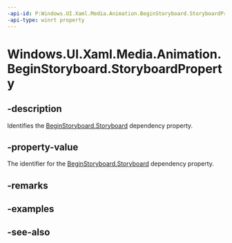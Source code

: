 ```yaml
---
-api-id: P:Windows.UI.Xaml.Media.Animation.BeginStoryboard.StoryboardProperty
-api-type: winrt property
---
```


<!-- Property syntax
public Windows.UI.Xaml.DependencyProperty StoryboardProperty { get; }
-->

# Windows.UI.Xaml.Media.Animation.BeginStoryboard.StoryboardProperty

## -description
Identifies the [BeginStoryboard.Storyboard](beginstoryboard_storyboard.md) dependency property.



## -property-value
The identifier for the [BeginStoryboard.Storyboard](beginstoryboard_storyboard.md) dependency property.

## -remarks

## -examples

## -see-also
